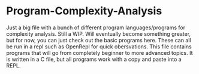 # Program-Complexity-Analysis
Just a big file with a bunch of different program languages/programs for complexity analysis. Still a WIP.
Will eventually become something greater, but for now, you can just check out the basic programs here. These can all be run in a repl such as OpenRepl for quick obersvations.
This file contains programs that will go from completely beginner to more advanced topics.
It is written in a C file, but all programs work with a copy and paste into a REPL.
